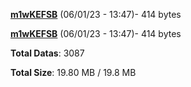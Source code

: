 [**m1wKEFSB**](/data/m1wKEFSB.txt) (06/01/23 - 13:47)- 414 bytes

[**m1wKEFSB**](/data/m1wKEFSB.txt) (06/01/23 - 13:47)- 414 bytes

**Total Datas**: 3087

**Total Size**: 19.80 MB / 19.8 MB